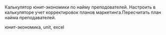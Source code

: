 Калькулятор юнит-экономики по найму преподователей. Настроить в калькуляторе учет корректировок планов маркетинга.Пересчитать план найма преподавателей.

юнит-экономика, unit, excel
